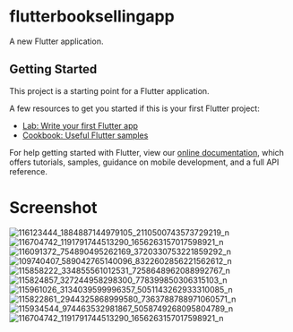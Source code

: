 # flutterbooksellingapp

A new Flutter application.

## Getting Started

This project is a starting point for a Flutter application.

A few resources to get you started if this is your first Flutter project:

- [Lab: Write your first Flutter app](https://flutter.dev/docs/get-started/codelab)
- [Cookbook: Useful Flutter samples](https://flutter.dev/docs/cookbook)

For help getting started with Flutter, view our
[online documentation](https://flutter.dev/docs), which offers tutorials,
samples, guidance on mobile development, and a full API reference.

# Screenshot
![116123444_1884887144979105_2110500743573729219_n](https://user-images.githubusercontent.com/45823921/88439782-60741e80-ce36-11ea-9739-d0c233f82858.jpg)
![116704742_1191791744513290_1656263157017598921_n](https://user-images.githubusercontent.com/45823921/89194758-fb58bf80-d5d1-11ea-9c42-5b565b2d7250.jpg)
![116091372_754890495262169_3720330753221859292_n](https://user-images.githubusercontent.com/45823921/88439810-741f8500-ce36-11ea-8487-27fee3fcdbf0.jpg)
![109740407_589042765140096_8322602856221562612_n](https://user-images.githubusercontent.com/45823921/88439845-84cffb00-ce36-11ea-8b4e-97ce7ea7d808.jpg)
![115858222_334855561012531_7258648962088992767_n](https://user-images.githubusercontent.com/45823921/88440003-e85a2880-ce36-11ea-9cef-af08e7a3d95b.jpg)
![115824857_327244958298300_778399850306315103_n](https://user-images.githubusercontent.com/45823921/88440051-fdcf5280-ce36-11ea-9525-3540cfdf9cef.jpg)
![115961026_3134039599996357_5051143262933310085_n](https://user-images.githubusercontent.com/45823921/88440081-16d80380-ce37-11ea-8438-8e32b04733ff.jpg)
![115822861_2944325868999580_7363788788971060571_n](https://user-images.githubusercontent.com/45823921/88440102-29ead380-ce37-11ea-86b0-3d0208e42261.jpg)
![115934544_974463532981867_5058749268095804789_n](https://user-images.githubusercontent.com/45823921/88440144-5272cd80-ce37-11ea-98b0-7b01b97e364b.jpg)
![116704742_1191791744513290_1656263157017598921_n](https://user-images.githubusercontent.com/45823921/89194758-fb58bf80-d5d1-11ea-9c42-5b565b2d7250.jpg)
